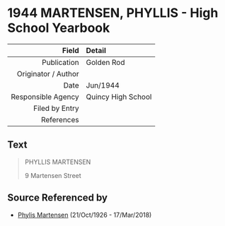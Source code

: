﻿---
layout: page
permalink: /sources/s93426048
---

# 1944 MARTENSEN, PHYLLIS - High School Yearbook

Field | Detail
---:|:---
Publication | Golden Rod
Originator / Author | 
Date | Jun/1944
Responsible Agency | Quincy High School
Filed by Entry | 
References | 

## Text

> PHYLLIS MARTENSEN
>
> 9 Martensen Street
>

## Source Referenced by

* [Phylis Martensen](../people/@56344636@-phylis-martensen-b1926-10-21-d2018-3-17.md) (21/Oct/1926 - 17/Mar/2018)
